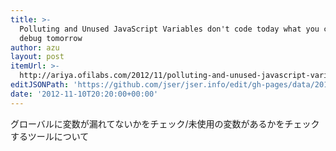 ```yaml
---
title: >-
  Polluting and Unused JavaScript Variables don't code today what you can't
  debug tomorrow
author: azu
layout: post
itemUrl: >-
  http://ariya.ofilabs.com/2012/11/polluting-and-unused-javascript-variables.html
editJSONPath: 'https://github.com/jser/jser.info/edit/gh-pages/data/2012/11/index.json'
date: '2012-11-10T20:20:00+00:00'
---
```

グローバルに変数が漏れてないかをチェック/未使用の変数があるかをチェックするツールについて
